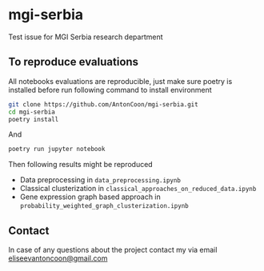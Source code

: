 # mgi-serbia
Test issue for MGI Serbia research department  
## To reproduce evaluations  
All notebooks evaluations are reproducible, just make sure poetry is installed before run following command to install environment
```bash
git clone https://github.com/AntonCoon/mgi-serbia.git
cd mgi-serbia
poetry install
```
And 
```bash
poetry run jupyter notebook
```
Then following results might be reproduced 
- Data preprocessing in `data_preprocessing.ipynb`
- Classical clusterization in `classical_approaches_on_reduced_data.ipynb`
- Gene expression graph based approach in `probability_weighted_graph_clusterization.ipynb`

## Contact  
In case of any questions about the project contact my via email
[eliseevantoncoon@gmail.com](eliseevantoncoon@gmail.com)

